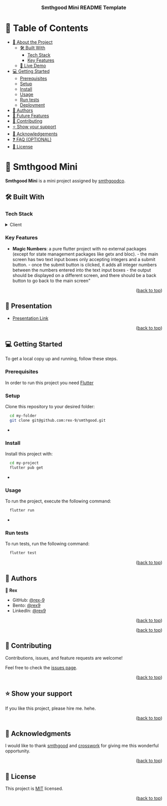 <a name="readme-top"></a>

<div align="center">
  <h3><b>Smthgood Mini README Template</b></h3>
</div>

<!-- TABLE OF CONTENTS -->

# 📗 Table of Contents

- [📖 About the Project](#about-project)
  - [🛠 Built With](#built-with)
    - [Tech Stack](#tech-stack)
    - [Key Features](#key-features)
  - [🚀 Live Demo](#presentation)
- [💻 Getting Started](#getting-started)
  - [Prerequisites](#prerequisites)
  - [Setup](#setup)
  - [Install](#install)
  - [Usage](#usage)
  - [Run tests](#run-tests)
  - [Deployment](#deployment)
- [👥 Authors](#authors)
- [🔭 Future Features](#future-features)
- [🤝 Contributing](#contributing)
- [⭐️ Show your support](#support)
- [🙏 Acknowledgements](#acknowledgements)
- [❓ FAQ (OPTIONAL)](#faq)
- [📝 License](#license)

<!-- PROJECT DESCRIPTION -->

# 📖 Smthgood Mini <a name="about-project"></a>

**Smthgood Mini** is a mini project assigned by [smthgoodco](https://www.smthgoodco.com/).

## 🛠 Built With <a name="built-with"></a>

### Tech Stack <a name="tech-stack"></a>

<details>
  <summary>Client</summary>
  <ul>
    <li><a href="https://flutter.dev/">Flutter</a></li>
    <li><a href="https://pub.dev/packages/get">GetX</a></li>
  </ul>
</details>

<!-- Features -->

### Key Features <a name="key-features"></a>

- **Magic Numbers**: a pure flutter project with no external
  packages (except for state management packages like getx and
  bloc). - the main screen has two text input boxes only accepting
  integers and a submit button. - once the submit button is
  clicked, it adds all integer numbers between the numbers entered
  into the text input boxes - the output should be displayed on a
  different screen, and there should be a back button to go back
  to the main screen"

<p align="right">(<a href="#readme-top">back to top</a>)</p>

<!-- Presentation -->

## 🚀 Presentation <a name="presentation"></a>

- [Presentation Link](https://google.com)

<p align="right">(<a href="#readme-top">back to top</a>)</p>

<!-- GETTING STARTED -->

## 💻 Getting Started <a name="getting-started"></a>

To get a local copy up and running, follow these steps.

### Prerequisites

In order to run this project you need [Flutter](https://flutter.dev)

### Setup

Clone this repository to your desired folder:

```sh
  cd my-folder
  git clone git@github.com:rex-9/smthgood.git
```

-

### Install

Install this project with:

```sh
  cd my-project
  flutter pub get
```

-

### Usage

To run the project, execute the following command:

```sh
  flutter run
```

-

### Run tests

To run tests, run the following command:

```sh
  flutter test
```

<p align="right">(<a href="#readme-top">back to top</a>)</p>

<!-- AUTHORS -->

## 👥 Authors <a name="authors"></a>

👤 **Rex**

- GitHub: [@rex-9](https://github.com/rex-9)
- Bento: [@rex9](https://bento.me/rex9)
- LinkedIn: [@rex9](https://linkedin.com/in/rex9)

<p align="right">(<a href="#readme-top">back to top</a>)</p>

<p align="right">(<a href="#readme-top">back to top</a>)</p>

<!-- CONTRIBUTING -->

## 🤝 Contributing <a name="contributing"></a>

Contributions, issues, and feature requests are welcome!

Feel free to check the [issues page](../../issues/).

<p align="right">(<a href="#readme-top">back to top</a>)</p>

<!-- SUPPORT -->

## ⭐️ Show your support <a name="support"></a>

If you like this project, please hire me. hehe.

<p align="right">(<a href="#readme-top">back to top</a>)</p>

<!-- ACKNOWLEDGEMENTS -->

## 🙏 Acknowledgments <a name="acknowledgements"></a>

I would like to thank [smthgood](https://www.smthgoodco.com/) and [crosswork]() for giving me this wonderful opportunity.

<p align="right">(<a href="#readme-top">back to top</a>)</p>

<!-- LICENSE -->

## 📝 License <a name="license"></a>

This project is [MIT](./LICENSE) licensed.

<p align="right">(<a href="#readme-top">back to top</a>)</p>
